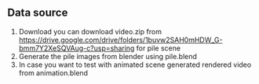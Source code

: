 ## Data source

1. Download you can download video.zip from https://drive.google.com/drive/folders/1buvw2SAH0mHDW_G-bmm7Y2XeSQVAug-c?usp=sharing for pile scene
2. Generate the pile images from blender using pile.blend
3. In case you want to test with animated scene generated rendered video from animation.blend

